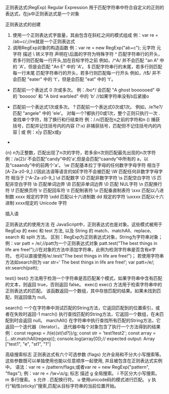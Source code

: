 正则表达式(RegExp)
Regular Expression
用于匹配字符串中符合自定义的正则的表达式，在js中正则表达式是一个对象

正则表达式的创建
1.	使用一个正则表达式字面量，其由包含在斜杠之间的模式组成
例：var re = /ab+c/;//re就是一个正则表达式
2.	调用RegExp对象的构造函数
例：var re = new RegExp("ab+c");
元字符
元字符	描述
\	转义字符 声明在\后面的字符为特殊字符
^	匹配字符串行的开头，若多行则匹配每一行开头,加在目标字符之前
例如，/^A/ 并不会匹配 "an A" 中的 'A'，但是会匹配 "An E" 中的 'A'。
$	匹配字符串行的末尾，若多行则匹配每一行末尾
匹配字符串行的开头，若多行则匹配每一行开头
例如，/t$/ 并不会匹配 "eater" 中的 't'，但是会匹配 "eat" 中的 't'。
*	匹配前一个表达式 0 次或多次。
例：/bo*/ 会匹配 "A ghost boooooed" 中的 'booooo' 和 "A bird warbled" 中的 'b' //如果字符串没有b后紧接o
+	匹配前一个表达式1次或多次。
?	匹配前一个表达式0次或1次。
例如，/e?le?/ 匹配 "angele" 中的 'ele'。
对每一个?都执行0或1次，整个正则只执行一次
.	查找单个字符，除了换行和行结束符
例：/.n/匹配在n之前的字符和n
()	捕获括号，匹配并记住括号内的内容
(?:x)	非捕获括号，匹配但不记住括号内的内容
|	或 例：x|y 匹配x或y
-	
{n}	n为正整数，匹配出现了n次的字符，若多余n次则匹配最先出现的n次字符
例：/a{2}/ 不会匹配“candy”中的'a',但是会匹配“caandy”中所有的 a，以及“caaandy”中的前两个'a'。
\w	匹配基本拉丁字母的任何数字字母字符 相当于 [A-Za-z0-9_]
 //因此法语等语言的如É字符不会被匹配
\W	匹配任何非数字字母字符   相当于 [^A-Za-z0-9_]
\d	匹配数字
\D	匹配非数字字符
\s	匹配空白字符
\S	匹配非空白字符
\b	匹配单词边界
\B	匹配非单词边界
\0	匹配 NUL字符
\n	匹配换行符
\f	匹配换页符
\r	匹配回车符
\t	匹配制表符
\v	匹配垂直制表符
\xxx	匹配以八进制数 xxxx 规定的字符
\xdd	匹配以十六进制数 dd 规定的字符
\uxxxx	匹配以十六进制 xxxx规定的 Unicode 字符

插入语

正则表达式的使用方法
在 JavaScript中，正则表达式也是对象。这些模式被用于 RegExp 的 exec 和 test 方法, 以及 String 的 match、matchAll、replace、search 和 split 方法。
区别：RegExp为正则表达式对象，String为字符串对象；
例：var patt = /e/;//patt为一个正则表达式对象
patt.test("The best things in life are free!");//在对象的方法中添加字符串，此例为检测字符串是否含有e字符。
也可以直接使用/e/.test("The best things in life are free!")；
若使用字符串方法如search则为
var str=’ The best things in life are free!’;
var patt=/e/;
str.search(patt);

test()
test() 方法用于检测一个字符串是否匹配某个模式，如果字符串中含有匹配的文本，则返回 true，否则返回 false。
exec()
exec() 方法用于检索字符串中的正则表达式的匹配。
该函数返回一个数组，其中存放匹配的结果。如果未找到匹配，则返回值为 null。

search()
一个在字符串中测试匹配的String方法，它返回匹配到的位置索引，或者在失败时返回-1
march()
执行查找匹配的String方法，它返回一个数组，在未匹配到时会返回 null。
marchAll()
在字符串中执行查找所有匹配的String方法，它返回一个迭代器（iterator）。
迭代器中每个对象包含了执行一个方法得到的结果
例：const regexp = /t(e)(st(\d?))/g;
const str = 'test1test2';
const array = [...str.matchAll(regexp)];
console.log(array[0]);// expected output: Array ["test1", "e", "st1", "1"]

高级搜索标志
正则表达式有六个可选参数 (flags) 允许全局和不分大小写搜索等。这些参数既可以单独使用也能以任意顺序一起使用, 并且被包含在正则表达式实例中。
语法：var re = /pattern/flags;或者var re = new RegExp("pattern", "flags");
例：var re = /\w+\s/g;
标志	描述
g	全局搜索。
i	不区分大小写搜索。
m	多行搜索。
s	允许 . 匹配换行符。
u	使用unicode码的模式进行匹配。
y	执行“粘性(sticky)”搜索,匹配从目标字符串的当前位置开始。



